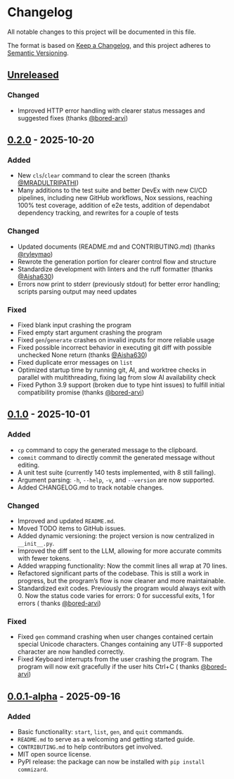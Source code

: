 # Changelog

All notable changes to this project will be documented in this file.

The format is based on [Keep a Changelog](https://keepachangelog.com/en/1.1.0/),
and this project adheres
to [Semantic Versioning](https://semver.org/spec/v2.0.0.html).

## [Unreleased]

### Changed

- Improved HTTP error handling with clearer status messages and suggested
  fixes (thanks [@bored-arvi](https://github.com/bored-arvi))

## [0.2.0] - 2025-10-20

### Added

- New `cls`/`clear` command to clear the screen (thanks
  [@MRADULTRIPATHI](https://github.com/MRADULTRIPATHI))
- Many additions to the test suite and better DevEx with new CI/CD pipelines,
  including new GitHub workflows, Nox sessions, reaching 100% test coverage,
  addition of e2e tests, addition of dependabot dependency tracking, and
  rewrites for a couple of tests

### Changed

- Updated documents (README.md and CONTRIBUTING.md) (thanks
  [@ryleymao](https://github.com/ryleymao))
- Rewrote the generation portion for clearer control flow and structure
- Standardize development with linters and the ruff formatter (thanks
  [@Aisha630](https://github.com/Aisha630))
- Errors now print to stderr (previously stdout) for better error handling;
  scripts parsing output may need updates

### Fixed

- Fixed blank input crashing the program
- Fixed empty start argument crashing the program
- Fixed `gen`/`generate` crashes on invalid inputs for more reliable usage
- Fixed possible incorrect behavior in executing git diff with possible
  unchecked None return (thanks [@Aisha630](https://github.com/Aisha630))
- Fixed duplicate error messages on `list`
- Optimized startup time by running git, AI, and worktree checks in parallel
  with multithreading, fixing lag from slow AI availability check
- Fixed Python 3.9 support (broken due to type hint issues) to fulfill initial
  compatibility promise (thanks [@bored-arvi](https://github.com/bored-arvi))

## [0.1.0] - 2025-10-01

### Added

- `cp` command to copy the generated message to the clipboard.
- `commit` command to directly commit the generated message without editing.
- A unit test suite (currently 140 tests implemented, with 8 still failing).
- Argument parsing: `-h`, `--help`, `-v`, and `--version` are now supported.
- Added CHANGELOG.md to track notable changes.

### Changed

- Improved and updated `README.md`.
- Moved TODO items to GitHub issues.
- Added dynamic versioning: the project version is now centralized in
  `__init__.py`.
- Improved the diff sent to the LLM, allowing for more accurate commits with
  fewer tokens.
- Added wrapping functionality: Now the commit lines all wrap at 70 lines.
- Refactored significant parts of the codebase. This is still a work in
  progress, but the program’s flow is now cleaner and more maintainable.
- Standardized exit codes. Previously the program would always exit with 0. Now
  the status code varies for errors: 0 for successful exits, 1 for errors (
  thanks [@bored-arvi](https://github.com/bored-arvi))

### Fixed

- Fixed `gen` command crashing when user changes contained certain special
  Unicode characters. Changes containing any UTF-8 supported character are now
  handled correctly.
- Fixed Keyboard interrupts from the user crashing the program. The program will
  now exit gracefully if the user hits Ctrl+C (
  thanks [@bored-arvi](https://github.com/bored-arvi))

## [0.0.1-alpha] - 2025-09-16

### Added

- Basic functionality: `start`, `list`, `gen`, and `quit` commands.
- `README.md` to serve as a welcoming and getting started guide.
- `CONTRIBUTING.md` to help contributors get involved.
- MIT open source license.
- PyPI release: the package can now be installed with `pip install commizard`.

[Unreleased]: https://github.com/Chungzter/CommiZard/compare/v0.2.0...master

[0.2.0]: https://github.com/Chungzter/CommiZard/compare/v0.1.0...v0.2.0

[0.1.0]: https://github.com/Chungzter/CommiZard/compare/v0.0.1a0...v0.1.0

[0.0.1-alpha]: https://github.com/Chungzter/CommiZard/releases/tag/v0.0.1a0
